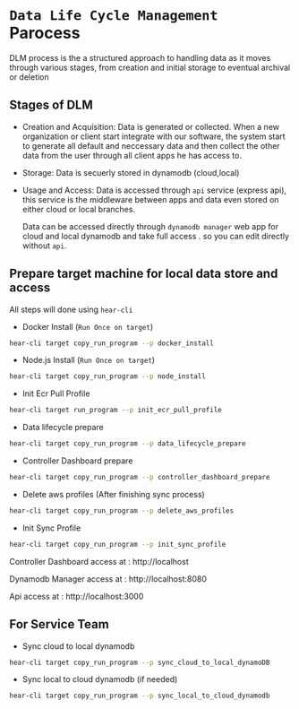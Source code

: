 # `Data Life Cycle Management` Parocess


DLM process is the a structured approach to handling data as it moves through various stages, from creation and initial storage to eventual archival or deletion


## Stages of DLM

- Creation and Acquisition: Data is generated or collected.
When a new organization or client start integrate with our software, the system start to generate all default and neccessary data and then collect the other data from the user through all client apps he has access to.

- Storage: Data is secuerly stored in dynamodb (cloud,local)
- Usage and Access: Data is accessed through `api` service 
(express api), this service is the middleware between apps and data even stored on either cloud or local branches.

  Data can be accessed directly through `dynamodb manager` web app for cloud and local dynamodb and take full access .
  so you can edit directly without `api`.


## Prepare target machine for local data store and access

All steps will done using `hear-cli`
- Docker Install (`Run Once on target`)

```bash
hear-cli target copy_run_program --p docker_install
```

- Node.js Install (`Run Once on target`)

```bash
hear-cli target copy_run_program --p node_install
```

- Init Ecr Pull Profile

```bash
hear-cli target run_program --p init_ecr_pull_profile
```

- Data lifecycle prepare

```bash
hear-cli target copy_run_program --p data_lifecycle_prepare
```

- Controller Dashboard prepare

```bash
hear-cli target copy_run_program --p controller_dashboard_prepare
```

- Delete aws profiles (After finishing sync process)

```bash
hear-cli target copy_run_program --p delete_aws_profiles
```


- Init Sync Profile

```bash
hear-cli target copy_run_program --p init_sync_profile
```




Controller Dashboard access at :
http://localhost

Dynamodb Manager access at :
http://localhost:8080

Api access at :
http://localhost:3000



## For Service Team
- Sync cloud to local dynamodb

```bash
hear-cli target copy_run_program --p sync_cloud_to_local_dynamoDB
```


- Sync local to cloud dynamodb (if needed)

```bash
hear-cli target copy_run_program --p sync_local_to_cloud_dynamodb
```

